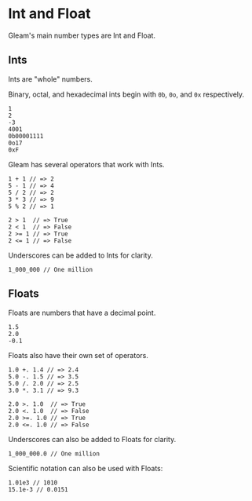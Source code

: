 # Int and Float

Gleam's main number types are Int and Float.


## Ints

Ints are "whole" numbers.

Binary, octal, and hexadecimal ints begin with `0b`, `0o`, and `0x` respectively.

```gleam
1
2
-3
4001
0b00001111
0o17
0xF
```

Gleam has several operators that work with Ints.

```gleam
1 + 1 // => 2
5 - 1 // => 4
5 / 2 // => 2
3 * 3 // => 9
5 % 2 // => 1

2 > 1  // => True
2 < 1  // => False
2 >= 1 // => True
2 <= 1 // => False
```

Underscores can be added to Ints for clarity.

```gleam
1_000_000 // One million
```

## Floats

Floats are numbers that have a decimal point.

```gleam
1.5
2.0
-0.1
```

Floats also have their own set of operators.

```gleam
1.0 +. 1.4 // => 2.4
5.0 -. 1.5 // => 3.5
5.0 /. 2.0 // => 2.5
3.0 *. 3.1 // => 9.3

2.0 >. 1.0  // => True
2.0 <. 1.0  // => False
2.0 >=. 1.0 // => True
2.0 <=. 1.0 // => False
```

Underscores can also be added to Floats for clarity.

```gleam
1_000_000.0 // One million
```

Scientific notation can also be used with Floats:

```gleam
1.01e3 // 1010
15.1e-3 // 0.0151
```
